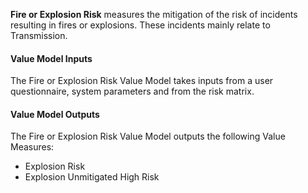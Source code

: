 
**Fire or Explosion Risk** measures the mitigation of the risk of incidents resulting in fires or explosions. These incidents mainly relate to Transmission.

#### Value Model Inputs

The Fire or Explosion Risk Value Model takes inputs from a user questionnaire, system parameters and from the risk matrix.

#### Value Model Outputs

The Fire or Explosion Risk Value Model outputs the following Value Measures:
- Explosion Risk
- Explosion Unmitigated High Risk
